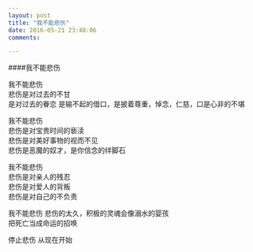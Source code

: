 ```yaml
---
layout: post
title: "我不能悲伤"
date: 2016-05-21 23:48:06
comments:

---
```


####我不能悲伤

我不能悲伤  
悲伤是对过去的不甘  
是对过去的眷恋
是输不起的借口，是披着尊重，悼念，仁慈，口是心非的不堪

我不能悲伤  
悲伤是对宝贵时间的亵渎  
悲伤是对美好事物的视而不见  
悲伤是恶魔的奴才，是你信念的绊脚石

我不能悲伤  
悲伤是对亲人的残忍  
悲伤是对爱人的背叛  
悲伤是对自己的不负责  

我不能悲伤
悲伤的太久，积极的灵魂会像溺水的婴孩  
把死亡当成命运的招唤  

停止悲伤
从现在开始
